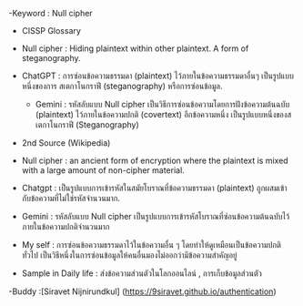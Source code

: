 

-Keyword : Null cipher
- CISSP Glossary 
- Null cipher : Hiding plaintext within other plaintext. A form of steganography.
- ChatGPT : การซ่อนข้อความธรรมดา (plaintext) ไว้ภายในข้อความธรรมดาอื่นๆ เป็นรูปแบบหนึ่งของการ สเตกาโนกราฟี (steganography) หรือการซ่อนข้อมูล.
  - Gemini : รหัสลับแบบ Null cipher เป็นวิธีการซ่อนข้อความโดยการฝังข้อความต้นฉบับ (plaintext) ไว้ภายในข้อความปกติ (covertext) อีกข้อความหนึ่ง เป็นรูปแบบหนึ่งของสเตกาโนกราฟี (Steganography)



- 2nd Source (Wikipedia)
- Null cipher : an ancient form of encryption where the plaintext is mixed with a large amount of non-cipher material.
- Chatgpt  : เป็นรูปแบบการเข้ารหัสในสมัยโบราณที่ข้อความธรรมดา (plaintext) ถูกผสมเข้ากับข้อความที่ไม่ใช่รหัสจำนวนมาก.
- Gemini : รหัสลับแบบ Null cipher เป็นรูปแบบการเข้ารหัสโบราณที่ซ่อนข้อความต้นฉบับไว้ภายในข้อความปกติจำนวนมาก


- My self : การซ่อนข้อความธรรมดาไว้ในข้อความอื่น ๆ โดยทำให้ดูเหมือนเป็นข้อความปกติทั่วไป เป็นวิธีหนึ่งในการซ่อนข้อมูลให้คนอื่นมองไม่ออกว่ามีข้อความสำคัญอยู่
- Sample in Daily life : ส่งข้อความส่วนตัวในโลกออนไลน์ , การเก็บข้อมูลส่วนตัว


-Buddy :[Siravet Nijnirundkul] (https://9siravet.github.io/authentication)
